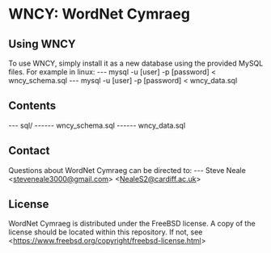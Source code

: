 # WNCY: WordNet Cymraeg

## Using WNCY
To use WNCY, simply install it as a new database using the provided MySQL files. For example in linux:
--- mysql -u [user] -p [password] < wncy_schema.sql
--- mysql -u [user] -p [password] < wncy_data.sql

## Contents
--- sql/
------ wncy_schema.sql
------ wncy_data.sql

## Contact
Questions about WordNet Cymraeg can be directed to:
--- Steve Neale <<steveneale3000@gmail.com>> <<NealeS2@cardiff.ac.uk>>

## License
WordNet Cymraeg is distributed under the FreeBSD license. A copy of the license should be located within this repository. If not, see <<https://www.freebsd.org/copyright/freebsd-license.html>>
